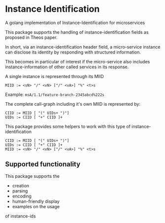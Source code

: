 # Instance Identification

A golang implementation of Instance-Identification for microservices

This package supports the handling of instance-identification fields as proposed in Theos paper.

In short, via an instance-identification header field, a micro-service instance can disclose its identity by responding with structured information.

This becomes in particular of interest if the micro-service also includes instance-information of other called services in its response.

A single instance is represented through its MIID

`MIID := <sN> "/" <vN> ["/" <vA>] "%" <t>s`

Example: `msA/1.1/feature-branch-2345abcd%222s`

The complete call-graph including it's own MIID is represented by:

```text
CIID := MIID [ "(" UIDs+ ")"]
UIDs := CIID [ "+" CIID ]+
```

This package provides some helpers to work with this type of instance-identification

```text
CIID := MIID [ "(" UIDs+ ")"]
UIDs := CIID [ "+" CIID ]+
MIID := <sN> "/" <vN> ["/" <vA>] "%" <t>s
```

## Supported functionality

This package supports the

- creation
- parsing
- encoding
- human-friendly display
- examples on the usage

of instance-ids
